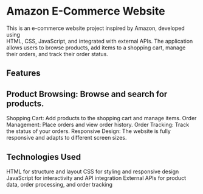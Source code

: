 

# Amazon E-Commerce Website

  This is an e-commerce website project inspired by Amazon, developed using   
  HTML, CSS, JavaScript, and integrated with external APIs. The application  
  allows users to browse products, add items to a shopping cart, manage 
  their orders, and track their order status.
 
## Features 

## Product Browsing: Browse and search for products.
Shopping Cart: Add products to the shopping cart and manage items.
Order Management: Place orders and view order history.
Order Tracking: Track the status of your orders.
Responsive Design: The website is fully responsive and adapts to different screen sizes.


## Technologies Used

 HTML for structure and layout
 CSS for styling and responsive design
 JavaScript for interactivity and API integration
 External APIs for product data, order processing, and order tracking



